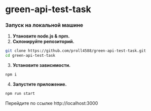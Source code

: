 # green-api-test-task

### Запуск на локальной машине

1. **Утановите node.js & npm.**
2. **Склонируйте репозиторий.**

```bash
git clone https://github.com/proll4588/green-api-test-task.git
cd green-api-test-task
```

3. **Установите зависимости.**

```bash
npm i
```

4. **Запустите приложение.**

```bash
npm run start
```

Перейдите по ссылке http://localhost:3000
